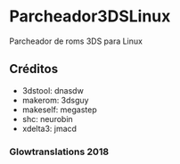 # Parcheador3DSLinux
Parcheador de roms 3DS para Linux

## Créditos
* 3dstool: dnasdw
* makerom: 3dsguy
* makeself: megastep
* shc: neurobin
* xdelta3: jmacd

### Glowtranslations 2018